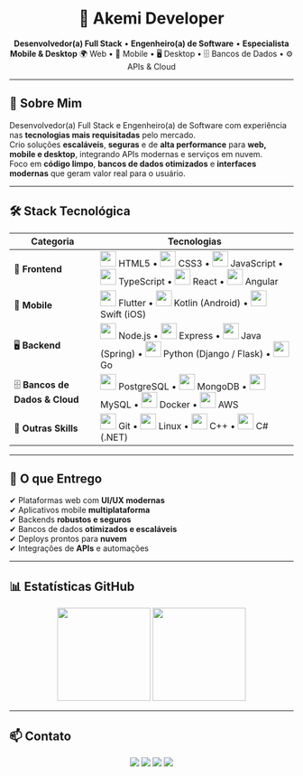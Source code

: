 <h1 align="center">🚀 Akemi Developer</h1>
<p align="center">
  <b>Desenvolvedor(a) Full Stack</b> • <b>Engenheiro(a) de Software</b> • <b>Especialista Mobile & Desktop</b>  
  🌍 Web • 📱 Mobile • 🖥 Desktop • 🗄 Bancos de Dados • ⚙ APIs & Cloud
</p>

---

## 📄 Sobre Mim

Desenvolvedor(a) Full Stack e Engenheiro(a) de Software com experiência nas **tecnologias mais requisitadas** pelo mercado.  
Crio soluções **escaláveis**, **seguras** e de **alta performance** para **web, mobile e desktop**, integrando APIs modernas e serviços em nuvem.  
Foco em **código limpo**, **bancos de dados otimizados** e **interfaces modernas** que geram valor real para o usuário.

---

## 🛠 Stack Tecnológica

| **Categoria** | **Tecnologias** |
|--------------|------------------|
| 🎨 **Frontend** | <img src="https://cdn.jsdelivr.net/gh/devicons/devicon/icons/html5/html5-original.svg" width="28"/> HTML5 • <img src="https://cdn.jsdelivr.net/gh/devicons/devicon/icons/css3/css3-original.svg" width="28"/> CSS3 • <img src="https://cdn.jsdelivr.net/gh/devicons/devicon/icons/javascript/javascript-original.svg" width="28"/> JavaScript • <img src="https://cdn.jsdelivr.net/gh/devicons/devicon/icons/typescript/typescript-original.svg" width="28"/> TypeScript • <img src="https://cdn.jsdelivr.net/gh/devicons/devicon/icons/react/react-original.svg" width="28"/> React • <img src="https://cdn.jsdelivr.net/gh/devicons/devicon/icons/angularjs/angularjs-original.svg" width="28"/> Angular |
| 📱 **Mobile** | <img src="https://cdn.jsdelivr.net/gh/devicons/devicon/icons/flutter/flutter-original.svg" width="28"/> Flutter • <img src="https://cdn.jsdelivr.net/gh/devicons/devicon/icons/kotlin/kotlin-original.svg" width="28"/> Kotlin (Android) • <img src="https://cdn.jsdelivr.net/gh/devicons/devicon/icons/swift/swift-original.svg" width="28"/> Swift (iOS) |
| 🖥 **Backend** | <img src="https://cdn.jsdelivr.net/gh/devicons/devicon/icons/nodejs/nodejs-original.svg" width="28"/> Node.js • <img src="https://cdn.jsdelivr.net/gh/devicons/devicon/icons/express/express-original.svg" width="28"/> Express • <img src="https://cdn.jsdelivr.net/gh/devicons/devicon/icons/java/java-original.svg" width="28"/> Java (Spring) • <img src="https://cdn.jsdelivr.net/gh/devicons/devicon/icons/python/python-original.svg" width="28"/> Python (Django / Flask) • <img src="https://cdn.jsdelivr.net/gh/devicons/devicon/icons/go/go-original.svg" width="28"/> Go |
| 🗄 **Bancos de Dados & Cloud** | <img src="https://cdn.jsdelivr.net/gh/devicons/devicon/icons/postgresql/postgresql-original.svg" width="28"/> PostgreSQL • <img src="https://cdn.jsdelivr.net/gh/devicons/devicon/icons/mongodb/mongodb-original.svg" width="28"/> MongoDB • <img src="https://cdn.jsdelivr.net/gh/devicons/devicon/icons/mysql/mysql-original.svg" width="28"/> MySQL • <img src="https://cdn.jsdelivr.net/gh/devicons/devicon/icons/docker/docker-original.svg" width="28"/> Docker • <img src="https://cdn.jsdelivr.net/gh/devicons/devicon/icons/amazonwebservices/amazonwebservices-original.svg" width="28"/> AWS |
| 🔧 **Outras Skills** | <img src="https://cdn.jsdelivr.net/gh/devicons/devicon/icons/git/git-original.svg" width="28"/> Git • <img src="https://cdn.jsdelivr.net/gh/devicons/devicon/icons/linux/linux-original.svg" width="28"/> Linux • <img src="https://cdn.jsdelivr.net/gh/devicons/devicon/icons/cplusplus/cplusplus-original.svg" width="28"/> C++ • <img src="https://cdn.jsdelivr.net/gh/devicons/devicon/icons/csharp/csharp-original.svg" width="28"/> C# (.NET) |

---

## 🚀 O que Entrego

✔ Plataformas web com **UI/UX modernas**  
✔ Aplicativos mobile **multiplataforma**  
✔ Backends **robustos e seguros**  
✔ Bancos de dados **otimizados e escaláveis**  
✔ Deploys prontos para **nuvem**  
✔ Integrações de **APIs** e automações

---

## 📊 Estatísticas GitHub

<p align="center">
  <img src="https://github-readme-stats.vercel.app/api?username=Akemiideveloper&show_icons=true&theme=tokyonight" height="165"/>
  <img src="https://github-readme-stats.vercel.app/api/top-langs/?username=Akemiideveloper&layout=compact&theme=tokyonight" height="165"/>
</p>

---

## 📫 Contato

<p align="center">
  <a href="mailto:youremail@email.com"><img src="https://img.shields.io/badge/Email-D14836?style=for-the-badge&logo=gmail&logoColor=white"/></a>
  <a href="https://linkedin.com/in/yourlinkedin"><img src="https://img.shields.io/badge/LinkedIn-0A66C2?style=for-the-badge&logo=linkedin&logoColor=white"/></a>
  <a href="https://your-portfolio.com"><img src="https://img.shields.io/badge/Portfólio-000?style=for-the-badge&logo=vercel&logoColor=white"/></a>
  <a href="https://github.com/Akemiideveloper"><img src="https://img.shields.io/badge/GitHub-333?style=for-the-badge&logo=github&logoColor=white"/></a>
</p>
